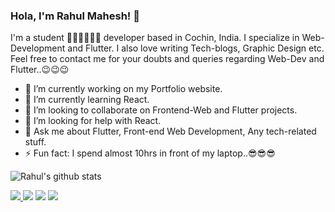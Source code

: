 ### Hola, I'm Rahul Mahesh! 👋

I'm a student 👨‍💻👨‍💻👨‍💻 developer based in Cochin, India. I specialize in Web-Development and Flutter. I also love writing Tech-blogs, Graphic Design etc. Feel free to contact me for your doubts and queries regarding Web-Dev and Flutter..😉😉😉 

- 🔭 I’m currently working on my Portfolio website.
- 🌱 I’m currently learning React.
- 👯 I’m looking to collaborate on Frontend-Web and Flutter projects.
- 🤔 I’m looking for help with React.
- 💬 Ask me about Flutter, Front-end Web Development, Any tech-related stuff.
- ⚡ Fun fact: I spend almost 10hrs in front of my laptop..😎😎😎

![Rahul's github stats](https://github-readme-stats.vercel.app/api?username=RahulMahesh62&show_icons=true&count_private=true&theme=dracula&hide=issues) 

<a href="https://rahulmahesh.netlify.com/"><img src="https://img.icons8.com/windows/26/000000/link.png"/> <a href="https://twitter.com/rahulmahesh62"><img src="https://img.icons8.com/fluent/50/000000/twitter.png"/></a> <a href="https://www.linkedin.com/in/rahulmahesh/"><img src="https://img.icons8.com/color/48/000000/linkedin.png"/></a> <a href="https://medium.com/@rahulmahesh62"><img src="https://img.icons8.com/color/48/000000/medium.png"/></a> 

